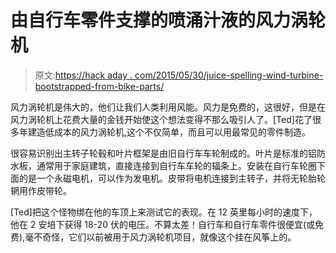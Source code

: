 # 由自行车零件支撑的喷涌汁液的风力涡轮机

> 原文:[https://hack aday . com/2015/05/30/juice-spelling-wind-turbine-bootstrapped-from-bike-parts/](https://hackaday.com/2015/05/30/juice-spewing-wind-turbine-bootstrapped-from-bike-parts/)

风力涡轮机是伟大的，他们让我们人类利用风能。风力是免费的，这很好，但是在风力涡轮机上花费大量的金钱开始使这个想法变得不那么吸引人了。[Ted]花了很多年建造低成本的风力涡轮机,这个不仅简单，而且可以用最常见的零件制造。

很容易识别出主转子轮毂和叶片框架是由旧自行车车轮制成的。叶片是标准的铝防水板，通常用于家庭建筑，直接连接到自行车车轮的辐条上。安装在自行车轮圈下面的是一个永磁电机，可以作为发电机。皮带将电机连接到主转子，并将无轮胎轮辋用作皮带轮。

[Ted]把这个怪物绑在他的车顶上来测试它的表现。在 12 英里每小时的速度下，他在 2 安培下获得 18-20 伏的电压。不算太差！自行车和自行车零件很便宜(或免费),毫不奇怪，它们以前被用于风力涡轮机项目，就像这个挂在风筝上的。